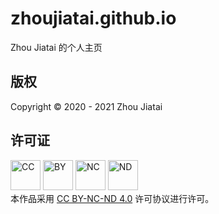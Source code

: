 # zhoujiatai.github.io
Zhou Jiatai 的个人主页
## 版权
Copyright &copy; 2020 - 2021 Zhou Jiatai  
## 许可证
<img src="https://mirrors.creativecommons.org/presskit/icons/cc.png" alt="CC" width="48" /> <img src="https://mirrors.creativecommons.org/presskit/icons/by.png" alt="BY" width="48" /> <img src="https://mirrors.creativecommons.org/presskit/icons/nc-jp.png" alt="NC" width="48" /> <img src="https://mirrors.creativecommons.org/presskit/icons/nd.png" alt="ND" width="48" />  
本作品采用 [CC BY-NC-ND 4.0](https://creativecommons.org/licenses/by-nc-nd/4.0/deed.zh-Hans) 许可协议进行许可。
